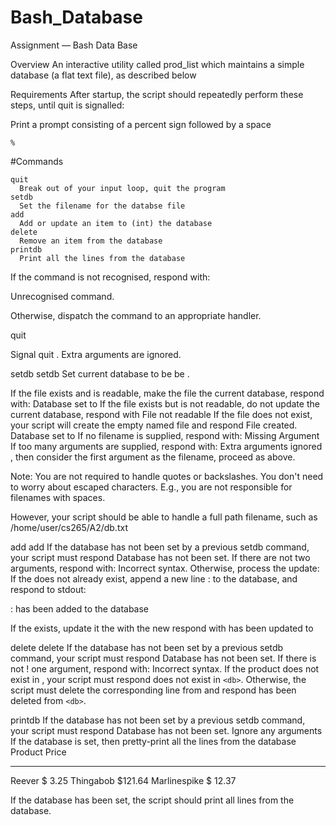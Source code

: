 # Bash_Database

Assignment — Bash Data Base

Overview
An interactive utility called prod_list which maintains a simple database (a flat text file), as described below

Requirements
After startup, the script should repeatedly perform these steps, until quit is signalled:

Print a prompt consisting of a percent sign followed by a space
```
% 
```

#Commands
```
quit
  Break out of your input loop, quit the program
setdb
  Set the filename for the databse file
add
  Add or update an item to (int) the database
delete
  Remove an item from the database
printdb
  Print all the lines from the database
```
If the command is not recognised, respond with:

Unrecognised command.

Otherwise, dispatch the command to an appropriate handler.

quit

Signal quit . Extra arguments are ignored.

setdb
setdb <db>
Set current database to be be <db> .

If the file exists and is readable, make the file the current database, respond with:
Database set to <db>
If the file exists but is not readable, do not update the current database, respond with
File <db> not readable
If the file does not exist, your script will create the empty named file and respond
File <db> created. Database set to <db>
If no filename is supplied, respond with:
Missing Argument
If too many arguments are supplied, respond with:
Extra arguments ignored
, then consider the first argument as the filename, proceed as above.

Note: You are not required to handle quotes or backslashes. You don't need to worry about escaped characters. E.g., you are not responsible for filenames with spaces.

However, your script should be able to handle a full path filename, such as /home/user/cs265/A2/db.txt

add
add <product> <price>
If the database has not been set by a previous setdb command, your script must respond
Database has not been set.
If there are not two arguments, respond with:
Incorrect syntax.
Otherwise, process the update:
If the <product> does not already exist, append a new line
<product>:<price>
to the database, and respond to stdout:

<product>:<price> has been added to the database
  
If the <product> exists, update it the with the new <price> respond with
<product> has been updated to <price>

delete
delete <product>
If the database has not been set by a previous setdb command, your script must respond
Database has not been set.
If there is not ! one argument, respond with:
Incorrect syntax.
If the product does not exist in <db>, your script must respond
<product> does not exist in `<db>`.
Otherwise, the script must delete the corresponding line from <db> and respond
<product> has been deleted from `<db>`.

printdb
If the database has not been set by a previous setdb command, your script must respond
Database has not been set.
Ignore any arguments
If the database is set, then pretty-print all the lines from the database
  Product      Price
------------  -------                                                                                                   
Reever        $  3.25
Thingabob     $121.64
Marlinespike  $ 12.37

If the database has been set, the script should print all lines from the database.
